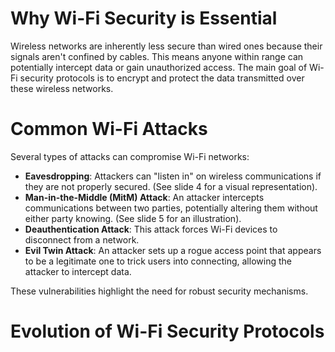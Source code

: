 # Why Wi-Fi Security is Essential
Wireless networks are inherently less secure than wired ones because their signals aren't confined by cables. This means anyone within range can potentially intercept data or gain unauthorized access. The main goal of Wi-Fi security protocols is to encrypt and protect the data transmitted over these wireless networks.

# Common Wi-Fi Attacks

Several types of attacks can compromise Wi-Fi networks:
- **Eavesdropping**: Attackers can "listen in" on wireless communications if they are not properly secured. (See slide 4 for a visual representation).
- **Man-in-the-Middle (MitM) Attack**: An attacker intercepts communications between two parties, potentially altering them without either party knowing. (See slide 5 for an illustration).
- **Deauthentication Attack**: This attack forces Wi-Fi devices to disconnect from a network.
- **Evil Twin Attack**: An attacker sets up a rogue access point that appears to be a legitimate one to trick users into connecting, allowing the attacker to intercept data.

These vulnerabilities highlight the need for robust security mechanisms.

# Evolution of Wi-Fi Security Protocols
